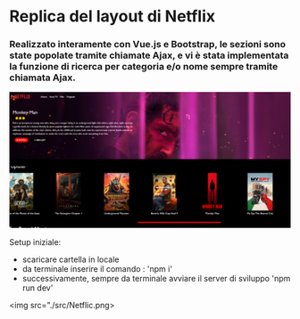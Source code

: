 <h1>
  Replica del layout di Netflix
</h1>

<h3>
  Realizzato interamente con Vue.js e Bootstrap, le sezioni sono state popolate tramite chiamate Ajax, e vi è stata implementata la funzione di ricerca per categoria e/o nome sempre tramite chiamata Ajax.
</h3>

<img src="./src/Netflix.png">

<p>
  Setup iniziale:
  <ul>
      <li>
        scaricare cartella in locale
      </li>
      <li>
        da terminale inserire il comando : 'npm i'
      </li>
     <li>
        successivamente, sempre da terminale avviare il server di sviluppo 'npm run dev'
      </li>
  </ul>
</p>

<img src="./src/Netflic.png>
